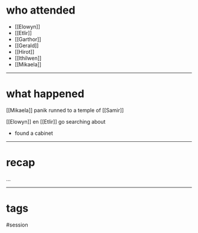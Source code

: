 # who attended

- [[Elowyn]]
- [[Etlir]]
- [[Garthor]]
- [[Gerald]]
- [[Hirot]]
- [[Ithilwen]]
- [[Mikaela]]

---
# what happened

[[Mikaela]] panik runned to a temple of [[Samir]]

[[Elowyn]] en [[Etlir]] go searching about
- found a cabinet 

---
# recap

...

---
# tags

#session